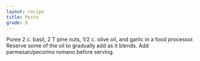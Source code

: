 ```yaml
---
layout: recipe
title: Pesto
grade: D
---
```

<!-- stub -->
Puree 2 c. basil, 2 T pine nuts, 1/2 c. olive oil, and garlic in a food processor.
Reserve some of the oil to gradually add as it blends. Add parmesan/pecorino romano
before serving.
<!-- endstub -->